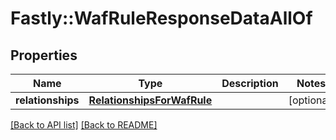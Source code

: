 # Fastly::WafRuleResponseDataAllOf

## Properties

| Name | Type | Description | Notes |
| ---- | ---- | ----------- | ----- |
| **relationships** | [**RelationshipsForWafRule**](RelationshipsForWafRule.md) |  | [optional] |

[[Back to API list]](../../README.md#endpoints) [[Back to README]](../../README.md)


